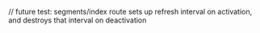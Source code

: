 // future test: segments/index route sets up refresh interval on activation, and destroys that interval on deactivation
